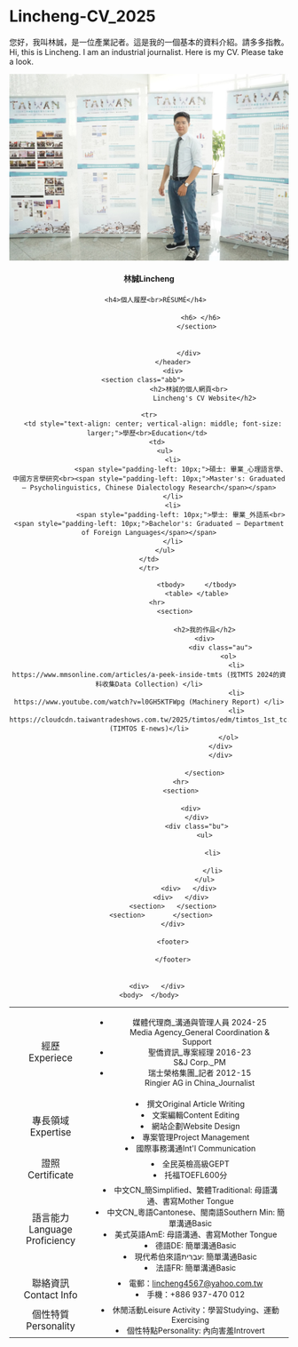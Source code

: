 # Lincheng-CV_2025
您好，我叫林誠，是一位產業記者。這是我的一個基本的資料介紹。請多多指教。<br>
Hi, this is Lincheng. I am an industrial journalist. Here is my CV. Please take a look. 

<html>
    <head>
		<title>林誠CV
		Lincheng</title>
		<link rel="stylesheet" href="test0806.css">
		</head> 
		<body>
			<div id="flset"> 
				<header class="xyz"> 
						<div>
						<section class="aba">
							<img src="Lincheng_CSD+.jpg"> 
							<h4>林誠Lincheng</h4>
							
							<h4>個人履歷<br>RÉSUMÉ</h4>		 						
							
								<h6> </h6>  
							</section>
							
							
						</div>
				</header>
				<div>
						<section class="abb">						
						<h2>林誠的個人網頁<br>
      						    Lincheng's CV Website</h2>
						
<table>							

    <tr>
      <td style="text-align: center; vertical-align: middle; font-size: larger;">學歷<br>Education</td> 
        <td>
            <ul>
                <li>
                    <span style="padding-left: 10px;">碩士: 畢業_心理語言學、中國方言學研究<br><span style="padding-left: 10px;">Master's: Graduated – Psycholinguistics, Chinese Dialectology Research</span></span>
                </li>
                <li>
                    <span style="padding-left: 10px;">學士: 畢業_外語系<br><span style="padding-left: 10px;">Bachelor's: Graduated – Department of Foreign Languages</span></span>
                </li>
            </ul>
        </td>    
    </tr>


  <tr>
    <td style="text-align: center; vertical-align: middle; font-size: larger;">經歷<br>Experiece</td>
	<td>
	    <ul>
		<li>
		  <span style="padding-left: 10px;">媒體代理商_溝通與管理人員 2024-25<br><span style="padding-left: 10px;">Media Agency_General Coordination & Support</span></span>
		</li>
		<li>
	   	  <span style="padding-left: 10px;">聖僑資訊_專案經理 2016-23<br><span style="padding-left: 10px;">S&J Corp._PM</span></span>
	      	</li>  
		<li>
	   	  <span style="padding-left: 10px;">瑞士榮格集團_記者 2012-15<br><span style="padding-left: 10px;">Ringier AG in China_Journalist</span></span>
	      	</li>
		<ul>	
	</td>	
</tr>
										<tr>
											<td style="text-align: center; vertical-align: middle; font-size: larger;">專長領域<br>Expertise</td>
											<td><li>撰文Original Article Writing</li>
												<li>文案編輯Content Editing</li>
												<li>網站企劃Website Design</li>
												<li>專案管理Project Management</li>
												<li>國際事務溝通Int'l Communication</li></td>
										</tr>
										<tr>
											<td style="text-align: center; vertical-align: middle; font-size: larger;">證照<br>Certificate</td>
											<td><li>全民英檢高級GEPT</li>
	   										<li>托福TOEFL600分</li></td>	
										</tr>
	  									<tr>
											<td style="text-align: center; vertical-align: middle; font-size: larger;">語言能力<br>Language Proficiency</td>
											<td>    <li>中文CN_簡Simplified、繁體Traditional: 母語溝通、書寫Mother Tongue</li>
	   											<li>中文CN_粵語Cantonese、閩南語Southern Min: 簡單溝通Basic</li>
												<li>美式英語AmE: 母語溝通、書寫Mother Tongue</li>
												<li>德語DE: 簡單溝通Basic</li>
												<li>現代希伯來語עִבְרִית: 簡單溝通Basic</li>
												<li>法語FR: 簡單溝通Basic</li></td>
										</tr>
										<tr>
											<td style="text-align: center; vertical-align: middle; font-size: larger;">聯絡資訊<br>Contact Info</td>
											<td><li>電郵：<a href="mailto:#">lincheng4567@yahoo.com.tw</a></li>
											<li>手機：+886 937-470 012</li>
											</td>	
										</tr>
<tr>
											<td style="text-align: center; vertical-align: middle; font-size: larger;">個性特質<br>Personality</td>
											<td><li>休閒活動Leisure Activity：學習Studying、運動Exercising</li>
											<li>個性特點Personality: 內向害羞Introvert</li>
											</td>	
										</tr>
											   
							<tbody>		</tbody>
							<table>	</table>
					<hr>			
								<section>				
									
								<h2>我的作品</h2>
								<div>
										<div class="au">
											<ol>
												<li> https://www.mmsonline.com/articles/a-peek-inside-tmts (找TMTS 2024的資料收集Data Collection) </li>
												<li> https://www.youtube.com/watch?v=l0GH5KTFWpg (Machinery Report) </li>
												<li> https://cloudcdn.taiwantradeshows.com.tw/2025/timtos/edm/timtos_1st_tc.html (TIMTOS E-news)</li>
											</ol>
										</div>
										</div>
										
								</section>
					<hr>
					<section>
			
							<div>	
							</div>
							<div class="bu">
								<ul>
									
									<li>
										
									</li>
								</ul>
						<div>	</div>
					<div>	</div>
				<section>	</section>
			<section>		</section>	
				</div>
				
				<footer>
				
				</footer>
		
		
		<div>	</div>
	<body>	</body>


<html>
</html>
